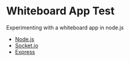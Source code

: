 Whiteboard App Test
===================

Experimenting with a whiteboard app in node.js

- [Node.js](http://nodejs.org/)
- [Socket.io](http://socket.io/)
- [Express](http://expressjs.com/)
